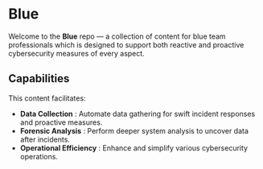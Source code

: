 # Blue

Welcome to the **Blue** repo — a collection of content for blue team professionals which is designed to support both reactive and proactive cybersecurity measures of every aspect.

## Capabilities

This content facilitates:
- **Data Collection**        : Automate data gathering for swift incident responses and proactive measures.
- **Forensic Analysis**      : Perform deeper system analysis to uncover data after incidents.
- **Operational Efficiency** : Enhance and simplify various cybersecurity operations.
